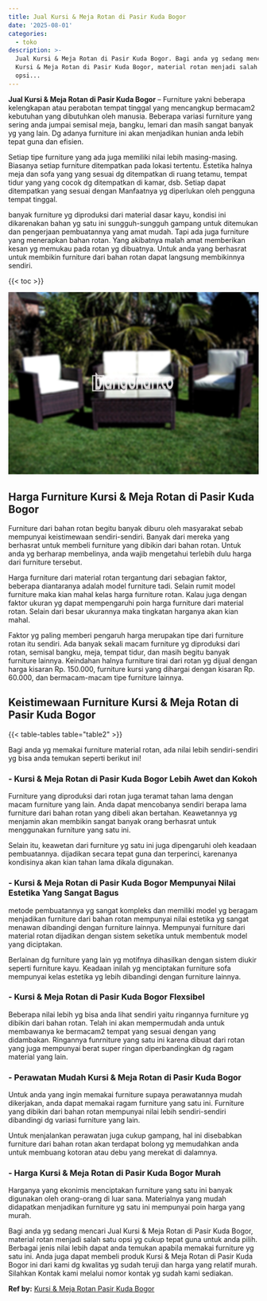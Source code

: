 ```yaml
---
title: Jual Kursi & Meja Rotan di Pasir Kuda Bogor
date: '2025-08-01'
categories:
  - toko
description: >-
  Jual Kursi & Meja Rotan di Pasir Kuda Bogor. Bagi anda yg sedang mencari Jual
  Kursi & Meja Rotan di Pasir Kuda Bogor, material rotan menjadi salah satu
  opsi...
---
```


**Jual Kursi & Meja Rotan di Pasir Kuda Bogor** – Furniture yakni beberapa kelengkapan atau perabotan tempat tinggal yang mencangkup bermacam2 kebutuhan yang dibutuhkan oleh manusia. Beberapa variasi furniture yang sering anda jumpai semisal meja, bangku, lemari dan masih sangat banyak yg yang lain. Dg adanya furniture ini akan menjadikan hunian anda lebih tepat guna dan efisien.

Setiap tipe furniture yang ada juga memiliki nilai lebih masing-masing. Biasanya setiap furniture ditempatkan pada lokasi tertentu. Estetika halnya meja dan sofa yang yang sesuai dg ditempatkan di ruang tetamu, tempat tidur yang yang cocok dg ditempatkan di kamar, dsb. Setiap dapat ditempatkan yang sesuai dengan Manfaatnya yg diperlukan oleh pengguna tempat tinggal.

banyak furniture yg diproduksi dari material dasar kayu, kondisi ini dikarenakan bahan yg satu ini sungguh-sungguh gampang untuk ditemukan dan pengerjaan pembuatannya yang amat mudah. Tapi ada juga furniture yang menerapkan bahan rotan. Yang akibatnya malah amat memberikan kesan yg memukau pada rotan yg dibuatnya. Untuk anda yang berhasrat untuk membikin furniture dari bahan rotan dapat langsung membikinnya sendiri.

{{< toc >}}

![Jual Kursi & Meja Rotan di Pasir Kuda Bogor](/images/kursi-meja-rotan-murah49.png)

## Harga Furniture Kursi & Meja Rotan di Pasir Kuda Bogor

Furniture dari bahan rotan begitu banyak diburu oleh masyarakat sebab mempunyai keistimewaan sendiri-sendiri. Banyak dari mereka yang berhasrat untuk membeli furniture yang dibikin dari bahan rotan. Untuk anda yg berharap membelinya, anda wajib mengetahui terlebih dulu harga dari furniture tersebut.

Harga furniture dari material rotan tergantung dari sebagian faktor, beberapa diantaranya adalah model furniture tadi. Selain rumit model furniture maka kian mahal kelas harga furniture rotan. Kalau juga dengan faktor ukuran yg dapat mempengaruhi poin harga furniture dari material rotan. Selain dari besar ukurannya maka tingkatan harganya akan kian mahal.

Faktor yg paling memberi pengaruh harga merupakan tipe dari furniture rotan itu sendiri. Ada banyak sekali macam furniture yg diproduksi dari rotan, semisal bangku, meja, tempat tidur, dan masih begitu banyak furniture lainnya. Keindahan halnya furniture tirai dari rotan yg dijual dengan harga kisaran Rp. 150.000, furniture kursi yang dihargai dengan kisaran Rp. 60.000, dan bermacam-macam tipe furniture lainnya.

## Keistimewaan Furniture Kursi & Meja Rotan di Pasir Kuda Bogor

{{< table-tables table="table2" >}}

Bagi anda yg memakai furniture material rotan, ada nilai lebih sendiri-sendiri yg bisa anda temukan seperti berikut ini!

### \- Kursi & Meja Rotan di Pasir Kuda Bogor Lebih Awet dan Kokoh

Furniture yang diproduksi dari rotan juga teramat tahan lama dengan macam furniture yang lain. Anda dapat mencobanya sendiri berapa lama furniture dari bahan rotan yang dibeli akan bertahan. Keawetannya yg menjamin akan membikin sangat banyak orang berhasrat untuk menggunakan furniture yang satu ini.

Selain itu, keawetan dari furniture yg satu ini juga dipengaruhi oleh keadaan pembuatannya. dijadikan secara tepat guna dan terperinci, karenanya kondisinya akan kian tahan lama dikala digunakan.

### \- Kursi & Meja Rotan di Pasir Kuda Bogor Mempunyai Nilai Estetika Yang Sangat Bagus

metode pembuatannya yg sangat kompleks dan memiliki model yg beragam menjadikan furniture dari bahan rotan mempunyai nilai estetika yg sangat menawan dibandingi dengan furniture lainnya. Mempunyai furniture dari material rotan dijadikan dengan sistem seketika untuk membentuk model yang diciptakan.

Berlainan dg furniture yang lain yg motifnya dihasilkan dengan sistem diukir seperti furniture kayu. Keadaan inilah yg menciptakan furniture sofa mempunyai kelas estetika yg lebih dibandingi dengan furniture lainnya.

### \- Kursi & Meja Rotan di Pasir Kuda Bogor Flexsibel

Beberapa nilai lebih yg bisa anda lihat sendiri yaitu ringannya furniture yg dibikin dari bahan rotan. Telah ini akan mempermudah anda untuk membawanya ke bermacam2 tempat yang sesuai dengan yang didambakan. Ringannya funrniture yang satu ini karena dibuat dari rotan yang juga mempunyai berat super ringan diperbandingkan dg ragam material yang lain.

### \- Perawatan Mudah Kursi & Meja Rotan di Pasir Kuda Bogor

Untuk anda yang ingin memakai furniture supaya perawatannya mudah dikerjakan, anda dapat memakai ragam furniture yang satu ini. Furniture yang dibikin dari bahan rotan mempunyai nilai lebih sendiri-sendiri dibandingi dg variasi furniture yang lain.

Untuk menjalankan perawatan juga cukup gampang, hal ini disebabkan furniture dari bahan rotan akan terdapat bolong yg memudahkan anda untuk membuang kotoran atau debu yang merekat di dalamnya.

### \- Harga Kursi & Meja Rotan di Pasir Kuda Bogor Murah

Harganya yang ekonimis menciptakan furniture yang satu ini banyak digunakan oleh orang-orang di luar sana. Materialnya yang mudah didapatkan menjadikan furniture yg satu ini mempunyai poin harga yang murah.

Bagi anda yg sedang mencari Jual Kursi & Meja Rotan di Pasir Kuda Bogor, material rotan menjadi salah satu opsi yg cukup tepat guna untuk anda pilih. Berbagai jenis nilai lebih dapat anda temukan apabila memakai furniture yg satu ini. Anda juga dapat membeli produk Kursi & Meja Rotan di Pasir Kuda Bogor ini dari kami dg kwalitas yg sudah teruji dan harga yang relatif murah. Silahkan Kontak kami melalui nomor kontak yg sudah kami sediakan.

**Ref by:** [Kursi & Meja Rotan Pasir Kuda Bogor](https://id.wikipedia.org/wiki/Kursi)
